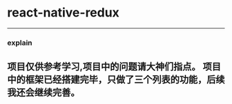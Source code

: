 # react-native-redux
-----------------------------------  
### explain
项目仅供参考学习,项目中的问题请大神们指点。 项目中的框架已经搭建完毕，只做了三个列表的功能，后续我还会继续完善。
-----------------------------------  

